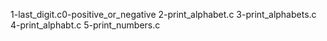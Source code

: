 1-last_digit.c0-positive_or_negative
2-print_alphabet.c
3-print_alphabets.c
4-print_alphabt.c
5-print_numbers.c